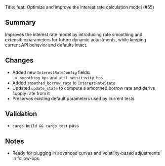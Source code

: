 Title: feat: Optimize and improve the interest rate calculation model (#55)

## Summary
Improves the interest rate model by introducing rate smoothing and extensible parameters for future dynamic adjustments, while keeping current API behavior and defaults intact.

## Changes
- Added new `InterestRateConfig` fields:
  - `smoothing_bps` and `util_sensitivity_bps`
- Added `smoothed_borrow_rate` to `InterestRateState`
- Updated `update_state` to compute a smoothed borrow rate and derive supply rate from it
- Preserves existing default parameters used by current tests

## Validation
- `cargo build && cargo test` pass

## Notes
- Ready for plugging in advanced curves and volatility-based adjustments in follow-ups.
